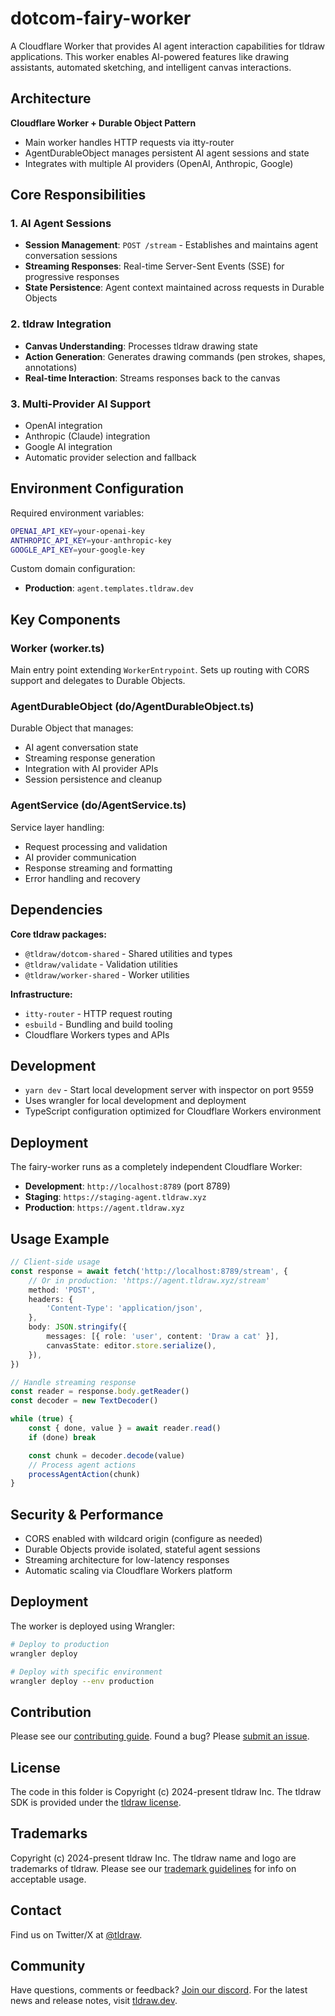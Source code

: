 # dotcom-fairy-worker

A Cloudflare Worker that provides AI agent interaction capabilities for tldraw applications. This worker enables AI-powered features like drawing assistants, automated sketching, and intelligent canvas interactions.

## Architecture

**Cloudflare Worker + Durable Object Pattern**

- Main worker handles HTTP requests via itty-router
- AgentDurableObject manages persistent AI agent sessions and state
- Integrates with multiple AI providers (OpenAI, Anthropic, Google)

## Core Responsibilities

### 1. AI Agent Sessions

- **Session Management**: `POST /stream` - Establishes and maintains agent conversation sessions
- **Streaming Responses**: Real-time Server-Sent Events (SSE) for progressive responses
- **State Persistence**: Agent context maintained across requests in Durable Objects

### 2. tldraw Integration

- **Canvas Understanding**: Processes tldraw drawing state
- **Action Generation**: Generates drawing commands (pen strokes, shapes, annotations)
- **Real-time Interaction**: Streams responses back to the canvas

### 3. Multi-Provider AI Support

- OpenAI integration
- Anthropic (Claude) integration
- Google AI integration
- Automatic provider selection and fallback

## Environment Configuration

Required environment variables:

```bash
OPENAI_API_KEY=your-openai-key
ANTHROPIC_API_KEY=your-anthropic-key
GOOGLE_API_KEY=your-google-key
```

Custom domain configuration:

- **Production**: `agent.templates.tldraw.dev`

## Key Components

### Worker (worker.ts)

Main entry point extending `WorkerEntrypoint`. Sets up routing with CORS support and delegates to Durable Objects.

### AgentDurableObject (do/AgentDurableObject.ts)

Durable Object that manages:

- AI agent conversation state
- Streaming response generation
- Integration with AI provider APIs
- Session persistence and cleanup

### AgentService (do/AgentService.ts)

Service layer handling:

- Request processing and validation
- AI provider communication
- Response streaming and formatting
- Error handling and recovery

## Dependencies

**Core tldraw packages:**

- `@tldraw/dotcom-shared` - Shared utilities and types
- `@tldraw/validate` - Validation utilities
- `@tldraw/worker-shared` - Worker utilities

**Infrastructure:**

- `itty-router` - HTTP request routing
- `esbuild` - Bundling and build tooling
- Cloudflare Workers types and APIs

## Development

- `yarn dev` - Start local development server with inspector on port 9559
- Uses wrangler for local development and deployment
- TypeScript configuration optimized for Cloudflare Workers environment

## Deployment

The fairy-worker runs as a completely independent Cloudflare Worker:

- **Development**: `http://localhost:8789` (port 8789)
- **Staging**: `https://staging-agent.tldraw.xyz`
- **Production**: `https://agent.tldraw.xyz`

## Usage Example

```typescript
// Client-side usage
const response = await fetch('http://localhost:8789/stream', {
	// Or in production: 'https://agent.tldraw.xyz/stream'
	method: 'POST',
	headers: {
		'Content-Type': 'application/json',
	},
	body: JSON.stringify({
		messages: [{ role: 'user', content: 'Draw a cat' }],
		canvasState: editor.store.serialize(),
	}),
})

// Handle streaming response
const reader = response.body.getReader()
const decoder = new TextDecoder()

while (true) {
	const { done, value } = await reader.read()
	if (done) break

	const chunk = decoder.decode(value)
	// Process agent actions
	processAgentAction(chunk)
}
```

## Security & Performance

- CORS enabled with wildcard origin (configure as needed)
- Durable Objects provide isolated, stateful agent sessions
- Streaming architecture for low-latency responses
- Automatic scaling via Cloudflare Workers platform

## Deployment

The worker is deployed using Wrangler:

```bash
# Deploy to production
wrangler deploy

# Deploy with specific environment
wrangler deploy --env production
```

## Contribution

Please see our [contributing guide](https://github.com/tldraw/tldraw/blob/main/CONTRIBUTING.md). Found a bug? Please [submit an issue](https://github.com/tldraw/tldraw/issues/new).

## License

The code in this folder is Copyright (c) 2024-present tldraw Inc. The tldraw SDK is provided under the [tldraw license](https://github.com/tldraw/tldraw/blob/main/LICENSE.md).

## Trademarks

Copyright (c) 2024-present tldraw Inc. The tldraw name and logo are trademarks of tldraw. Please see our [trademark guidelines](https://github.com/tldraw/tldraw/blob/main/TRADEMARKS.md) for info on acceptable usage.

## Contact

Find us on Twitter/X at [@tldraw](https://twitter.com/tldraw).

## Community

Have questions, comments or feedback? [Join our discord](https://discord.tldraw.com/?utm_source=github&utm_medium=readme&utm_campaign=sociallink). For the latest news and release notes, visit [tldraw.dev](https://tldraw.dev).
